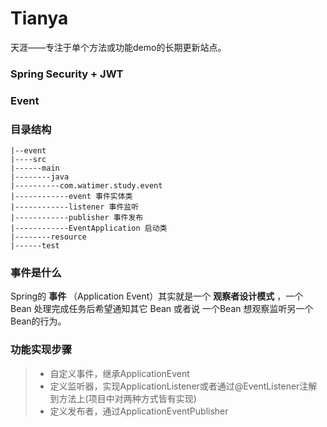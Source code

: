 # Tianya
天涯——专注于单个方法或功能demo的长期更新站点。
### Spring Security + JWT

### Event

### 目录结构

    |--event
    |----src
    |------main
    |--------java
    |----------com.watimer.study.event
    |------------event 事件实体类
    |------------listener 事件监听
    |------------publisher 事件发布
    |------------EventApplication 启动类
    |--------resource
    |------test
    
### 事件是什么

Spring的 **事件** （Application Event）其实就是一个 **观察者设计模式** ，一个 Bean 处理完成任务后希望通知其它 Bean 或者说 一个Bean 想观察监听另一个Bean的行为。  

### 功能实现步骤

> * 自定义事件，继承ApplicationEvent
> * 定义监听器，实现ApplicationListener或者通过@EventListener注解到方法上(项目中对两种方式皆有实现)
> * 定义发布者，通过ApplicationEventPublisher